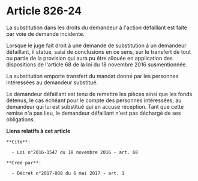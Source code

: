 # Article 826-24

La substitution dans les droits du demandeur à l'action défaillant est faite par voie de demande incidente. 

Lorsque le juge fait droit à une demande de substitution à un demandeur défaillant, il statue, saisi de conclusions en ce
sens, sur le transfert de tout ou partie de la provision qui aura pu être allouée en application des dispositions de
l'article 68 de la loi du 18 novembre 2016 susmentionnée. 

La substitution emporte transfert du mandat donné par les personnes intéressées au demandeur substitué. 

Le demandeur défaillant est tenu de remettre les pièces ainsi que les fonds détenus, le cas échéant pour le compte des
personnes intéressées, au demandeur qui lui est substitué qui en accuse réception. Tant que cette remise n'a pas lieu, le
demandeur défaillant n'est pas déchargé de ses obligations.

**Liens relatifs à cet article**

	**Cite**:

	  - Loi n°2016-1547 du 18 novembre 2016 - art. 68

	**Créé par**:

	  - Décret n°2017-888 du 6 mai 2017 - art. 1

